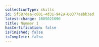 ```yaml
---
collectionType: skills
id: 5f587dea-c601-4d31-9429-60377aebb3ed
latest-change: 1685021690
title: Nummer 1
hasCertification: false
isFinished: false
isComplete: false
---
```

